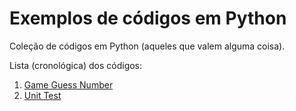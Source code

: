 Exemplos de códigos em Python
====

Coleção de códigos em Python (aqueles que valem alguma coisa).

Lista (cronológica) dos códigos:

1. [Game Guess Number](guess-number)
2. [Unit Test](unittest)



